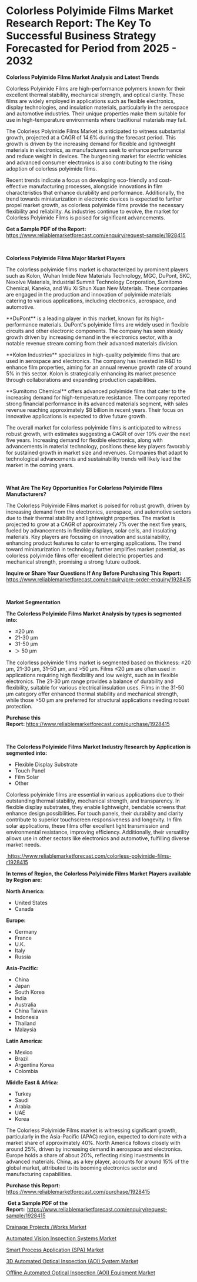 <p><h1>Colorless Polyimide Films Market Research Report: The Key To Successful Business Strategy Forecasted for Period from 2025 - 2032</h1></p><p><strong>Colorless Polyimide Films Market Analysis and Latest Trends</strong></p>
<p><p>Colorless Polyimide Films are high-performance polymers known for their excellent thermal stability, mechanical strength, and optical clarity. These films are widely employed in applications such as flexible electronics, display technologies, and insulation materials, particularly in the aerospace and automotive industries. Their unique properties make them suitable for use in high-temperature environments where traditional materials may fail.</p><p>The Colorless Polyimide Films Market is anticipated to witness substantial growth, projected at a CAGR of 14.6% during the forecast period. This growth is driven by the increasing demand for flexible and lightweight materials in electronics, as manufacturers seek to enhance performance and reduce weight in devices. The burgeoning market for electric vehicles and advanced consumer electronics is also contributing to the rising adoption of colorless polyimide films. </p><p>Recent trends indicate a focus on developing eco-friendly and cost-effective manufacturing processes, alongside innovations in film characteristics that enhance durability and performance. Additionally, the trend towards miniaturization in electronic devices is expected to further propel market growth, as colorless polyimide films provide the necessary flexibility and reliability. As industries continue to evolve, the market for Colorless Polyimide Films is poised for significant advancements.</p></p>
<p><strong>Get a Sample PDF of the Report:&nbsp;</strong> <a href="https://www.reliablemarketforecast.com/enquiry/request-sample/1928415?utm_campaign=2299&utm_medium=2&utm_source=Github&utm_content=ia&utm_term=29032025&utm_id=colorless-polyimide-films">https://www.reliablemarketforecast.com/enquiry/request-sample/1928415</a></p>
<p>&nbsp;</p>
<p><strong>Colorless Polyimide Films Major Market Players</strong></p>
<p><p>The colorless polyimide films market is characterized by prominent players such as Kolon, Wuhan Imide New Materials Technology, MGC, DuPont, SKC, Nexolve Materials, Industrial Summit Technology Corporation, Sumitomo Chemical, Kaneka, and Wu Xi Shun Xuan New Materials. These companies are engaged in the production and innovation of polyimide materials catering to various applications, including electronics, aerospace, and automotive.</p><p>**DuPont** is a leading player in this market, known for its high-performance materials. DuPont's polyimide films are widely used in flexible circuits and other electronic components. The company has seen steady growth driven by increasing demand in the electronics sector, with a notable revenue stream coming from their advanced materials division.</p><p>**Kolon Industries** specializes in high-quality polyimide films that are used in aerospace and electronics. The company has invested in R&D to enhance film properties, aiming for an annual revenue growth rate of around 5% in this sector. Kolon is strategically enhancing its market presence through collaborations and expanding production capabilities.</p><p>**Sumitomo Chemical** offers advanced polyimide films that cater to the increasing demand for high-temperature resistance. The company reported strong financial performance in its advanced materials segment, with sales revenue reaching approximately $8 billion in recent years. Their focus on innovative applications is expected to drive future growth.</p><p>The overall market for colorless polyimide films is anticipated to witness robust growth, with estimates suggesting a CAGR of over 10% over the next five years. Increasing demand for flexible electronics, along with advancements in material technology, positions these key players favorably for sustained growth in market size and revenues. Companies that adapt to technological advancements and sustainability trends will likely lead the market in the coming years.</p></p>
<p>&nbsp;</p>
<p><strong>What Are The Key Opportunities For Colorless Polyimide Films Manufacturers?</strong></p>
<p><p>The Colorless Polyimide Films market is poised for robust growth, driven by increasing demand from the electronics, aerospace, and automotive sectors due to their thermal stability and lightweight properties. The market is projected to grow at a CAGR of approximately 7% over the next five years, fueled by advancements in flexible displays, solar cells, and insulating materials. Key players are focusing on innovation and sustainability, enhancing product features to cater to emerging applications. The trend toward miniaturization in technology further amplifies market potential, as colorless polyimide films offer excellent dielectric properties and mechanical strength, promising a strong future outlook.</p></p>
<p><strong>Inquire or Share Your Questions If Any Before Purchasing This Report:</strong> <a href="https://www.reliablemarketforecast.com/enquiry/pre-order-enquiry/1928415?utm_campaign=2299&utm_medium=2&utm_source=Github&utm_content=ia&utm_term=29032025&utm_id=colorless-polyimide-films">https://www.reliablemarketforecast.com/enquiry/pre-order-enquiry/1928415</a></p>
<p>&nbsp;</p>
<p><strong>Market Segmentation</strong></p>
<p><strong>The Colorless Polyimide Films Market Analysis by types is segmented into:</strong></p>
<p><ul><li>≤20 μm</li><li>21-30 μm</li><li>31-50 μm</li><li>＞ 50 μm</li></ul></p>
<p><p>The colorless polyimide films market is segmented based on thickness: ≤20 μm, 21-30 μm, 31-50 μm, and >50 μm. Films ≤20 μm are often used in applications requiring high flexibility and low weight, such as in flexible electronics. The 21-30 μm range provides a balance of durability and flexibility, suitable for various electrical insulation uses. Films in the 31-50 μm category offer enhanced thermal stability and mechanical strength, while those >50 μm are preferred for structural applications needing robust protection.</p></p>
<p><strong>Purchase this Report:&nbsp;</strong><a href="https://www.reliablemarketforecast.com/purchase/1928415?utm_campaign=2299&utm_medium=2&utm_source=Github&utm_content=ia&utm_term=29032025&utm_id=colorless-polyimide-films">https://www.reliablemarketforecast.com/purchase/1928415</a></p>
<p>&nbsp;</p>
<p><strong>The Colorless Polyimide Films Market Industry Research by Application is segmented into:</strong></p>
<p><ul><li>Flexible Display Substrate</li><li>Touch Panel</li><li>Film Solar</li><li>Other</li></ul></p>
<p><p>Colorless polyimide films are essential in various applications due to their outstanding thermal stability, mechanical strength, and transparency. In flexible display substrates, they enable lightweight, bendable screens that enhance design possibilities. For touch panels, their durability and clarity contribute to superior touchscreen responsiveness and longevity. In film solar applications, these films offer excellent light transmission and environmental resistance, improving efficiency. Additionally, their versatility allows use in other sectors like electronics and automotive, fulfilling diverse market needs.</p></p>
<p><a href="https://www.reliablemarketforecast.com/colorless-polyimide-films-r1928415?utm_campaign=2299&utm_medium=2&utm_source=Github&utm_content=ia&utm_term=29032025&utm_id=colorless-polyimide-films">&nbsp;https://www.reliablemarketforecast.com/colorless-polyimide-films-r1928415</a></p>
<p><strong>In terms of Region, the Colorless Polyimide Films Market Players available by Region are:</strong></p>
<p>
    <p> <strong> North America: </strong>
        <ul>
            <li>United States</li>
            <li>Canada</li>
        </ul>
        </p> 
    <p> <strong> Europe: </strong>
        <ul>
            <li>Germany</li>
            <li>France</li>
            <li>U.K.</li>
            <li>Italy</li>
            <li>Russia</li>
        </ul>
        </p> 
    <p> <strong> Asia-Pacific: </strong>
        <ul>
            <li>China</li>
            <li>Japan</li>
            <li>South Korea</li>
            <li>India</li>
            <li>Australia</li>
            <li>China Taiwan</li>
            <li>Indonesia</li>
            <li>Thailand</li>
            <li>Malaysia</li>
        </ul>
        </p> 
    <p> <strong> Latin America: </strong>
        <ul>
            <li>Mexico</li>
            <li>Brazil</li>
            <li>Argentina Korea</li>
            <li>Colombia</li>
        </ul>
        </p> 
    <p> <strong> Middle East & Africa: </strong>
        <ul>
            <li>Turkey</li>
            <li>Saudi</li>
            <li>Arabia</li>
            <li>UAE</li>
            <li>Korea</li>
        </ul>
    </p>
    </p>
<p><p>The Colorless Polyimide Films market is witnessing significant growth, particularly in the Asia-Pacific (APAC) region, expected to dominate with a market share of approximately 40%. North America follows closely with around 25%, driven by increasing demand in aerospace and electronics. Europe holds a share of about 20%, reflecting rising investments in advanced materials. China, as a key player, accounts for around 15% of the global market, attributed to its booming electronics sector and manufacturing capabilities.</p></p>
<p><strong>Purchase this Report: </strong><a href="https://www.reliablemarketforecast.com/purchase/1928415?utm_campaign=2299&utm_medium=2&utm_source=Github&utm_content=ia&utm_term=29032025&utm_id=colorless-polyimide-films">https://www.reliablemarketforecast.com/purchase/1928415</a></p>
<p>&nbsp;<strong>Get a Sample PDF of the Report:&nbsp;&nbsp;</strong><a href="https://www.reliablemarketforecast.com/enquiry/request-sample/1928415?utm_campaign=2299&utm_medium=2&utm_source=Github&utm_content=ia&utm_term=29032025&utm_id=colorless-polyimide-films">https://www.reliablemarketforecast.com/enquiry/request-sample/1928415</a></p>
<p><strong></strong></p>
<p><p><a href="https://github.com/shadnfamoza/Market-Research-Report-List-1/blob/main/drainage-projects-works-market.md?utm_campaign=2299&utm_medium=2&utm_source=Github&utm_content=ia&utm_term=29032025&utm_id=colorless-polyimide-films">Drainage Projects /Works Market</a></p><p><a href="https://github.com/samesdufloiw/Market-Research-Report-List-1/blob/main/automated-vision-inspection-systems-market.md?utm_campaign=2299&utm_medium=2&utm_source=Github&utm_content=ia&utm_term=29032025&utm_id=colorless-polyimide-films">Automated Vision Inspection Systems Market</a></p><p><a href="https://github.com/micbotam/Market-Research-Report-List-1/blob/main/smart-process-application-spa-market.md?utm_campaign=2299&utm_medium=2&utm_source=Github&utm_content=ia&utm_term=29032025&utm_id=colorless-polyimide-films">Smart Process Application (SPA) Market</a></p><p><a href="https://github.com/porstheftyux/Market-Research-Report-List-1/blob/main/3d-automated-optical-inspection-aoi-system-market.md?utm_campaign=2299&utm_medium=2&utm_source=Github&utm_content=ia&utm_term=29032025&utm_id=colorless-polyimide-films">3D Automated Optical Inspection (AOI) System Market</a></p><p><a href="https://github.com/rigelciara0p/Market-Research-Report-List-1/blob/main/offline-automated-optical-inspection-aoi-equipment-market.md?utm_campaign=2299&utm_medium=2&utm_source=Github&utm_content=ia&utm_term=29032025&utm_id=colorless-polyimide-films">Offline Automated Optical Inspection (AOI) Equipment Market</a></p></p>